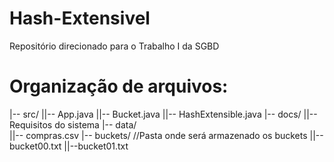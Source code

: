 # Hash-Extensivel
Repositório direcionado para o Trabalho I da SGBD 

# Organização de arquivos:

|-- src/
||-- App.java
||-- Bucket.java
||-- HashExtensible.java
|-- docs/
||-- Requisitos do sistema
|-- data/  
||-- compras.csv
|-- buckets/    //Pasta onde será armazenado os buckets
||-- bucket00.txt 
||--bucket01.txt

